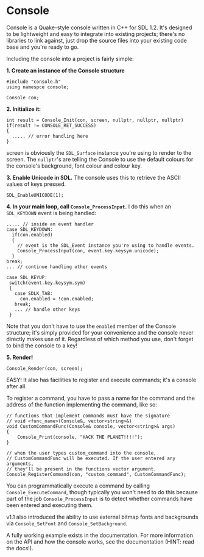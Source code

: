 # Console

Console is a Quake-style console written in C++ for SDL 1.2. It's designed to be lightweight and easy to integrate into existing
projects; there's no libraries to link against, just drop the source files into your existing code base and you're ready to go.

Including the console into a project is fairly simple:

**1. Create an instance of the Console structure**
```
#include "console.h"
using namespce console;

Console con;
```

**2. Initialize it:**
```
int result = Console_Init(con, screen, nullptr, nullptr, nullptr)
if(result != CONSOLE_RET_SUCCESS)
{
  ..... // error handling here
}
```
screen is obviously the `SDL_Surface` instance you're using to render to the screen. The `nullptr`'s are telling the Console
to use the default colours for the console's background, font colour and colour key.

**3. Enable Unicode in SDL.** 
The console uses this to retrieve the ASCII values of keys pressed. 
```
SDL_EnableUNICODE(1);
```

**4. In your main loop, call `Console_ProcessInput`.**
I do this when an `SDL_KEYDOWN` event is being handled:

```
..... // inside an event handler
case SDL_KEYDOWN:
  if(con.enabled)
  {
    // event is the SDL_Event instance you're using to handle events. 
    Console_ProcessInput(con, event.key.keysym.unicode);
  }
break;
... // continue handling other events

case SDL_KEYUP:
 switch(event.key.keysym.sym)
 {
   case SDLK_TAB:
     con.enabled = !con.enabled;
   break;
   ... // handle other keys
 }
```

Note that you don't have to use the `enabled` member of the Console structure; it's simply provided for your convenience and the console never directly makes use of it. Regardless of which method you use, don't forget to bind the console to a key!

**5. Render!**
```
Console_Render(con, screen);
```

EASY! It also has facilities to register and execute commands; it's a console after all.

To register a command, you have to pass a name for the command and the address of the function implementing
the command, like so:

```
// functions that implement commands must have the signature
// void <func_name>(Console&, vector<string>&)
void CustomCommandFunc(Console& console, vector<string>& args)
{
	Console_Print(console, "HACK THE PLANET!!!!");
}

// when the user types custom_command into the console,
// CustomCommandFunc will be executed. If the user entered any arguments,
// they'll be present in the functions vector argument.
Console_RegisterCommand(con, "custom_command", CustomCommandFunc);
```

You can programmatically execute a command by calling `Console_ExecuteCommand`, though typically you won't need to do this because part of the job `Console_ProcessInput` is to detect whether commands have been entered and executing them.

v1.1 also introduced the ability to use external bitmap fonts and backgrounds via `Console_SetFont` and `Console_SetBackground`.

A fully working example exists in the documentation. For more information on the API and how the console works, see the documentation (HINT: read the docs!). 
